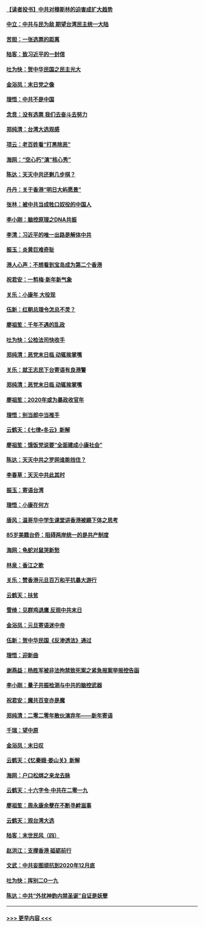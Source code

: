 #### [【读者投书】中共对穆斯林的迫害成扩大趋势](../pages/nsc993/n11791371.md?t=01141622) 
#### [中立：中共与民为敌 期望台湾民主统一大陆](../pages/nsc993/n11790392.md?t=01141622) 
#### [苦胆：一张选票的距离](../pages/nsc993/n11788914.md?t=01141622) 
#### [陆客：致习近平的一封信](../pages/nsc993/n11788867.md?t=01141622) 
#### [吐为快：贺中华民国之民主光大](../pages/nsc993/n11788618.md?t=01141622) 
#### [金浴凤：末日党之像](../pages/nsc993/n11787475.md?t=01141622) 
#### [理悟：中共不是中国](../pages/nsc993/n11787463.md?t=01141622) 
#### [念贲：没有选票  我们去奋斗去努力](../pages/nsc993/n11787398.md?t=01141622) 
#### [郑纯清：台湾大选观感](../pages/nsc993/n11786210.md?t=01141622) 
#### [项云：老百姓看“打黑除恶”](../pages/nsc993/n11785398.md?t=01141622) 
#### [海网：“空心朽”演“核心秀”](../pages/nsc993/n11783874.md?t=01141622) 
#### [陈达：天灭中共还剩几步棋？](../pages/nsc993/n11783719.md?t=01141622) 
#### [丹丹：关于香港“明日大屿愿景”](../pages/nsc993/n11783273.md?t=01141622) 
#### [张林：被中共当成牲口奴役的中国人](../pages/nsc993/n11782397.md?t=01141622) 
#### [李小刚：脑控原理之DNA共振](../pages/nsc993/n11780962.md?t=01141622) 
#### [李清：习近平的唯一出路是解体中共](../pages/nsc993/n11780866.md?t=01141622) 
#### [振玉：炎黄巨难奇耻](../pages/nsc993/n11779632.md?t=01141622) 
#### [港人心声：不想看到宝岛成为第二个香港](../pages/nsc993/n11778817.md?t=01141622) 
#### [祝君安：一剪梅‧新年新气象](../pages/nsc993/n11776340.md?t=01141622) 
#### [关乐：小康年 大役现](../pages/nsc993/n11774213.md?t=01141622) 
#### [伍新：红朝总理令怎总不灵？](../pages/nsc993/n11770813.md?t=01141622) 
#### [廖祖笙：千年不遇的乱政](../pages/nsc993/n11770373.md?t=01141622) 
#### [吐为快：公检法司快收手](../pages/nsc993/n11770359.md?t=01141622) 
#### [郑纯清：恶党末日临 动辄挨掌嘴](../pages/nsc993/n11769912.md?t=01141622) 
#### [关乐：就王志民下台寄语有良港警](../pages/nsc993/n11769903.md?t=01141622) 
#### [郑纯清：恶党末日临 动辄挨掌嘴](../pages/nsc993/n11769356.md?t=01141622) 
#### [廖祖笙：2020年或为暴政收官年](../pages/nsc993/n11768216.md?t=01141622) 
#### [理悟：别当郎中当推手](../pages/nsc993/n11768243.md?t=01141622) 
#### [云鹤天：《七律▪冬云》新解](../pages/nsc993/n11768204.md?t=01141622) 
#### [廖祖笙：饿饭党说要“全面建成小康社会”](../pages/nsc993/n11767482.md?t=01141622) 
#### [陈达：天灭中共之罗网谁能挡住？](../pages/nsc993/n11767465.md?t=01141622) 
#### [李春草：天灭中共此其时](../pages/nsc993/n11767452.md?t=01141622) 
#### [振玉：寄语台湾](../pages/nsc993/n11767432.md?t=01141622) 
#### [理悟：小康在何方](../pages/nsc993/n11767394.md?t=01141622) 
#### [唐风：温哥华中学生课堂讲香港被踢下体之思考](../pages/nsc993/n11766848.md?t=01141622) 
#### [85岁美籍台侨：阻碍两岸统一的是共产制度](../pages/nsc993/n11765043.md?t=01141622) 
#### [海网：龟蛇对鼠哭新愁](../pages/nsc993/n11764895.md?t=01141622) 
#### [林泉：香江之歌](../pages/nsc993/n11764415.md?t=01141622) 
#### [关乐：赞香港元旦百万和平抗暴大游行](../pages/nsc993/n11764382.md?t=01141622) 
#### [云鹤天：扶贫](../pages/nsc993/n11764245.md?t=01141622) 
#### [雪绮：见群鸡退鹰  反观中共末日](../pages/nsc993/n11762112.md?t=01141622) 
#### [金浴凤：元旦寄语迷中帝](../pages/nsc993/n11761788.md?t=01141622) 
#### [伍新：贺中华民国《反渗透法》通过](../pages/nsc993/n11761994.md?t=01141622) 
#### [理悟：迎新曲](../pages/nsc993/n11761152.md?t=01141622) 
#### [谢燕益：杨胜军被非法拘禁致死案之紧急报案举报控告函](../pages/nsc993/n11756134.md?t=01141622) 
#### [李小刚：量子共振检测与中共的脑控武器](../pages/nsc993/n11754518.md?t=01141622) 
#### [祝君安：魔共百变亦是魔](../pages/nsc993/n11754469.md?t=01141622) 
#### [郑纯清：二零二零年散伙演弃年——新年寄语](../pages/nsc993/n11754195.md?t=01141622) 
#### [千瑞：望中原](../pages/nsc993/n11754159.md?t=01141622) 
#### [金浴凤：末日叹](../pages/nsc993/n11752359.md?t=01141622) 
#### [云鹤天：《忆秦娥‧娄山关》新解](../pages/nsc993/n11752348.md?t=01141622) 
#### [海网：户口松绑之来龙去脉](../pages/nsc993/n11752328.md?t=01141622) 
#### [云鹤天：十六字令‧中共在二零一九](../pages/nsc993/n11752305.md?t=01141622) 
#### [廖祖笙：周永康余孽在不断寻衅滋事](../pages/nsc993/n11751013.md?t=01141622) 
#### [云鹤天：观台湾大选](../pages/nsc993/n11751007.md?t=01141622) 
#### [陆客：末世民风（四）](../pages/nsc993/n11749203.md?t=01141622) 
#### [赵洪江：支撑香港 砥砺前行](../pages/nsc993/n11748482.md?t=01141622) 
#### [文武：中共妄图顽抗到2020年12月底](../pages/nsc993/n11748446.md?t=01141622) 
#### [吐为快：挥别二O一九](../pages/nsc993/n11748411.md?t=01141622) 
#### [陈达：中共“外扰神韵内禁圣诞”自证是妖孽](../pages/nsc993/n11748226.md?t=01141622) 

----
#### [ >>> 更早内容 <<< ](../indexes/nsc993-earlier.md)
